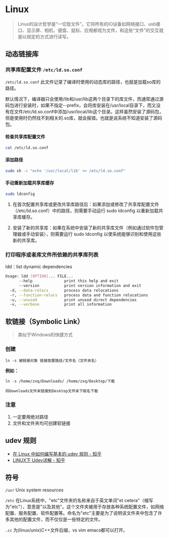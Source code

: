 # Linux

> Linux的设计哲学是“一切皆文件”。它将所有的IO设备如网络接口、usb接口、显示屏、相机、键盘、鼠标、应用都视为文件，和这些“文件”的交互就是以规定的方式进行读写。

## 动态链接库

### 共享库配置文件 `/etc/ld.so.conf`

`/etc/ld.so.conf` 此文件记录了编译时使用的动态库的路径，也就是加载so库的路径。

默认情况下，编译器只会使用/lib和/usr/lib这两个目录下的库文件，而通常通过源码包进行安装时，如果不指定--prefix，会将库安装在/usr/local目录下，而又没有在文件/etc/ld.so.conf中添加/usr/local/lib这个目录。这样虽然安装了源码包，但是使用时仍然找不到相关的.so库，就会报错。也就是说系统不知道安装了源码包。

#### 检查共享库配置文件

```Bash
cat /etc/ld.so.conf
```

#### 添加路径

```Bash
sudo sh -c "echo '/usr/local/lib' >> /etc/ld.so.conf"
```

#### 手动重新加载共享库缓存

```Bash
sudo ldconfig
```

1. 在首次配置共享库或更改共享库路径后：如果添加或修改了共享库配置文件（/etc/ld.so.conf）中的路径，则需要手动运行 sudo ldconfig 以重新加载共享库缓存。

2. 安装了新的共享库：如果在系统中安装了新的共享库文件（例如通过软件包管理器或手动安装），则需要运行 sudo ldconfig 以使系统能够识别和使用这些新的共享库。

### 打印程序或者库文件所依赖的共享库列表

ldd：list dynamic dependencies

```Bash
Usage: ldd [OPTION]... FILE...
      --help              print this help and exit
      --version           print version information and exit
  -d, --data-relocs       process data relocations
  -r, --function-relocs   process data and function relocations
  -u, --unused            print unused direct dependencies
  -v, --verbose           print all information
```

## 软链接（Symbolic Link）

> 类似于Windows的快捷方式

### 创建

`ln -s 被链接对象 链接放置路径/文件名（文件夹名）`

**例如：**

```Linux
ln -s /home/zxq/Downloads/ /home/zxq/Desktop/下载

将Downloads文件夹链接到Desktop文件夹下取名下载
```

### 注意

1. 一定要用绝对路径
2. 文件和文件夹均可创建软链接

## udev 规则

- [在 Linux 中如何编写基本的 udev 规则 - 知乎](https://zhuanlan.zhihu.com/p/33932734)
- [LINUX下 Udev详解 - 知乎](https://zhuanlan.zhihu.com/p/373517974)

## 符号

`/usr` Unix system resources

`/etc` 在Linux系统中，"etc"文件夹的名称来自于英文单词"et cetera"（缩写为"etc"），意思是"以及其他"。这个文件夹被用于存放各种系统配置文件，如网络配置、服务配置、软件配置等。命名为"etc"主要是为了说明该文件夹中包含了许多其他的配置文件，而不仅仅是一些特定的文件。

`.cc` 为(linux/unix)C++文件后缀，vs vim emacs都可以打开。
